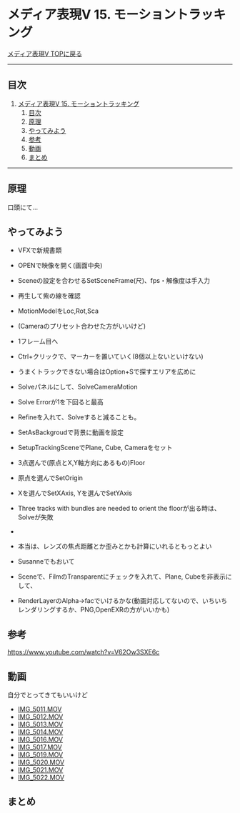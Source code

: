 # メディア表現V 15. モーショントラッキング

[メディア表現V TOPに戻る](./index.md)

---
## 目次

1. [メディア表現V 15. モーショントラッキング](#メディア表現v-15-モーショントラッキング)
   1. [目次](#目次)
   2. [原理](#原理)
   3. [やってみよう](#やってみよう)
   4. [参考](#参考)
   5. [動画](#動画)
   6. [まとめ](#まとめ)

---


## 原理
口頭にて...

## やってみよう
- VFXで新規書類
- OPENで映像を開く(画面中央)
- Sceneの設定を合わせるSetSceneFrame(尺)、fps・解像度は手入力
- 再生して紫の線を確認
- MotionModelをLoc,Rot,Sca
- (Cameraのプリセット合わせた方がいいけど)
- 1フレーム目へ
- Ctrl+クリックで、マーカーを置いていく(8個以上ないといけない)
- うまくトラックできない場合はOption+Sで探すエリアを広めに
- Solveパネルにして、SolveCameraMotion
- Solve Errorが1を下回ると最高
- Refineを入れて、Solveすると減ることも。

- SetAsBackgroudで背景に動画を設定
- SetupTrackingSceneでPlane, Cube, Cameraをセット
- 3点選んで(原点とX,Y軸方向にあるもの)Floor
- 原点を選んでSetOrigin
- Xを選んでSetXAxis, Yを選んでSetYAxis
- Three tracks with bundles are needed to orient the floorが出る時は、Solveが失敗
- 
- 本当は、レンズの焦点距離とか歪みとかも計算にいれるともっとよい

- Susanneでもおいて
- Sceneで、FilmのTransparentにチェックを入れて、Plane, Cubeを非表示にして、
- RenderLayerのAlpha->facでいけるかな(動画対応してないので、いちいちレンダリングするか、PNG,OpenEXRの方がいいかも)


## 参考
https://www.youtube.com/watch?v=V62Ow3SXE6c

## 動画
自分でとってきてもいいけど
- [IMG_5011.MOV](./data/IMG_5011.MOV)
- [IMG_5012.MOV](./data/IMG_5012.MOV)
- [IMG_5013.MOV](./data/IMG_5013.MOV)
- [IMG_5014.MOV](./data/IMG_5014.MOV)
- [IMG_5016.MOV](./data/IMG_5016.MOV)
- [IMG_5017.MOV](./data/IMG_5017.MOV)
- [IMG_5019.MOV](./data/IMG_5019.MOV)
- [IMG_5020.MOV](./data/IMG_5020.MOV)
- [IMG_5021.MOV](./data/IMG_5021.MOV)
- [IMG_5022.MOV](./data/IMG_5022.MOV)

## まとめ

